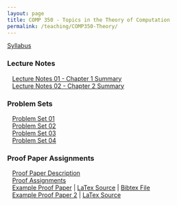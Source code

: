 ```yaml
---
layout: page
title: COMP 350 - Topics in the Theory of Computation
permalink: /teaching/COMP350-Theory/
---
```


[Syllabus](/teaching/COMP350-Theory/comp350-theory-syllabus.pdf)  

### Lecture Notes
&nbsp;&nbsp;&nbsp;[Lecture Notes 01 - Chapter 1 Summary](/teaching/COMP350-Theory/notes/comp350-lectureNotes-01.pdf)  
&nbsp;&nbsp;&nbsp;[Lecture Notes 02 - Chapter 2 Summary](/teaching/COMP350-Theory/notes/comp350-lectureNotes-02.pdf)  

### Problem Sets

&nbsp;&nbsp;&nbsp;[Problem Set 01](/teaching/COMP350-Theory/psets/comp350-pset-01.pdf)  
&nbsp;&nbsp;&nbsp;[Problem Set 02](/teaching/COMP350-Theory/psets/comp350-pset-02.pdf)  
&nbsp;&nbsp;&nbsp;[Problem Set 03](/teaching/COMP350-Theory/psets/comp350-pset-03.pdf)  
&nbsp;&nbsp;&nbsp;[Problem Set 04](/teaching/COMP350-Theory/psets/comp350-pset-04.pdf)  

### Proof Paper Assignments

&nbsp;&nbsp;&nbsp;[Proof Paper Description](/teaching/COMP350-Theory/comp350-theory-proofs.pdf)  
&nbsp;&nbsp;&nbsp;[Proof Assignments](/teaching/COMP350-Theory/comp350-proof-assigns.pdf)  
&nbsp;&nbsp;&nbsp;[Example Proof Paper](/teaching/COMP350-Theory/comp350-proof-example.pdf) | [LaTex Source](/teaching/COMP350-Theory/comp350-proof-example.tex) | [Bibtex File](/teaching/COMP350-Theory/Sipser.bib)  
&nbsp;&nbsp;&nbsp;[Example Proof Paper 2](/teaching/COMP350-Theory/comp350-proof-example2.pdf) | [LaTex Source](/teaching/COMP350-Theory/comp350-proof-example2.tex)
